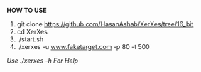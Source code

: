 **HOW TO USE**
1. git clone https://github.com/HasanAshab/XerXes/tree/16_bit
2. cd XerXes
3. ./start.sh
4. ./xerxes -u www.faketarget.com -p 80 -t 500

*Use ./xerxes -h For Help*
